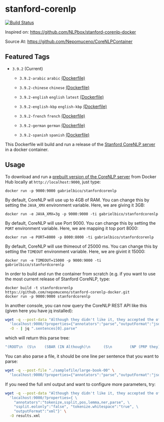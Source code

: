 # stanford-corenlp

[![Build Status](https://gabrielbico.visualstudio.com/OSS/_apis/build/status/Nepomuceno.CoreNLPContainer?branchName=master)](https://gabrielbico.visualstudio.com/OSS/_build/latest?definitionId=3&branchName=master)

Inspired on: https://github.com/NLPbox/stanford-corenlp-docker

Source At:
https://github.com/Nepomuceno/CoreNLPContainer

## Featured Tags
- `3.9.2` (Current)
    -  `3.9.2-arabic` `arabic` [(Dockerfile)](https://github.com/Nepomuceno/CoreNLPContainer/tree/master/3.9.2/arabic)
    
    -  `3.9.2-chinese` `chinese` [(Dockerfile)](https://github.com/Nepomuceno/CoreNLPContainer/tree/master/3.9.2/chinese)

    -  `3.9.2-english` `english` `latest` [(Dockerfile)](https://github.com/Nepomuceno/CoreNLPContainer/tree/master/3.9.2/english)

    -  `3.9.2-english-kbp` `english-kbp` [(Dockerfile)](https://github.com/Nepomuceno/CoreNLPContainer/tree/master/3.9.2/english-kbp)

    -  `3.9.2-french` `french` [(Dockerfile)](https://github.com/Nepomuceno/CoreNLPContainer/tree/master/3.9.2/french)

    -  `3.9.2-german` `german` [(Dockerfile)](https://github.com/Nepomuceno/CoreNLPContainer/tree/master/3.9.2/german)

    -  `3.9.2-spanish` `spanish` [(Dockerfile)](https://github.com/Nepomuceno/CoreNLPContainer/tree/master/3.9.2/spanish)




This Dockerfile will build and run a release of the
[Stanford CoreNLP server](http://stanfordnlp.github.io/CoreNLP/corenlp-server.html) in a docker container.

## Usage

To download and run a [prebuilt version of the CoreNLP server](https://hub.docker.com/r/gabrielbico/stanfordcorenlp/)
from Docker Hub locally at ``http://localhost:9000``, just type:

```
docker run -p 9000:9000 gabrielbico/stanfordcorenlp
```

By default, CoreNLP will use up to 4GB of RAM. You can change this by setting
the `JAVA_XMX` environment variable. Here, we are giving it 3GB:

```
docker run -e JAVA_XMX=3g -p 9000:9000 -ti gabrielbico/stanfordcorenlp
```

By default, CoreNLP will use Port 9000. You can change this by setting
the `PORT` environment variable. Here, we are mapping it top port 8000:

```
docker run -e PORT=8000 -p 8000:8000 -ti gabrielbico/stanfordcorenlp
```

By default, CoreNLP will use thimeout of 25000 ms. You can change this by setting
the `TIMEOUT` environment variable. Here, we are givint it 15000:

```
docker run -e TIMEOUT=15000 -p 9000:9000 -ti gabrielbico/stanfordcorenlp
```

In order to build and run the container from scratch (e.g. if you want to use the most current release of Stanford CoreNLP, type:

```
docker build -t stanfordcorenlp https://github.com/nepomuceno/stanford-corenlp-docker.git
docker run -p 9000:9000 stanfordcorenlp
```

In another console, you can now query the CoreNLP REST API like this (given here you have jq installed):

```sh
wget -q --post-data "Although they didn't like it, they accepted the offer." \
  'localhost:9000/?properties={"annotators":"parse","outputFormat":"json"}' \
  -O - | jq ".sentences[0].parse"
```

which will return this parse tree:

```sh
"(ROOT\n  (S\n    (SBAR (IN Although)\n      (S\n        (NP (PRP they))\n        (VP (VBD did) (RB n't)\n          (PP (IN like)\n            (NP (PRP it))))))\n    (, ,)\n    (NP (PRP they))\n    (VP (VBD accepted)\n      (NP (DT the) (NN offer)))\n    (. .)))"
```

You can also parse a file, it should be one line per sentence that you want to parse:

```sh
wget -q --post-file "./samplefile/large-book-00" \
  'localhost:9000/?properties={"annotators":"parse","outputFormat":"json"}' -O -
```

If you need the full xml output and want to configure more parameters, try:

```sh
wget -q --post-data "Although they didn't like it, they accepted the offer." \
  'localhost:9000/?properties={ \
    "annotators":"tokenize,ssplit,pos,lemma,ner,parse", \
    "ssplit.eolonly":"false", "tokenize.whitespace":"true", \
    "outputFormat":"xml"}' \
  -O results.xml
```